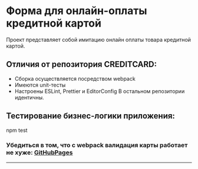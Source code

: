 # Форма для онлайн-оплаты кредитной картой

Проект представляет собой имитацию онлайн оплаты товара кредитной картой.

## Отличия от репозитория CREDITCARD:

* Сборка осуществляется посредством webpack
* Имеются unit-тесты
* Настроены ESLint, Prettier и EditorConfig
  В остальном репозитории идентичны.

## Тестирование бизнес-логики приложения:
   npm test


### Убедиться в том, что с webpack валидация карты работает не хуже: [GitHubPages](https://339598u5uut.github.io/CARDWEBPACK/)


***
